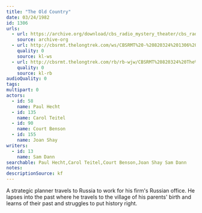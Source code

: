 ```yaml
---
title: "The Old Country"
date: 03/24/1982
id: 1306
urls: 
  - url: https://archive.org/download/cbs_radio_mystery_theater/cbs_radio_mystery_theater-1301-1350.zip/cbs_radio_mystery_theater-1301-1350%2Fcbsrmt_1306_the_old_country.mp3
    source: archive-org
  - url: http://cbsrmt.thelongtrek.com/ws/CBSRMT%20-%20820324%201306%20The%20Old%20Country_ws.mp3
    quality: 0
    source: kl-ws
  - url: http://cbsrmt.thelongtrek.com/rb/rb-wjw/CBSRMT%20820324%20The%20Old%20Country_wjw.mp3
    quality: 0
    source: kl-rb
audioQuality: 0
tags: 
multipart: 0
actors:  
  - id: 58
    name: Paul Hecht  
  - id: 135
    name: Carol Teitel  
  - id: 90
    name: Court Benson  
  - id: 155
    name: Joan Shay
writers:  
  - id: 13
    name: Sam Dann
searchable: Paul Hecht,Carol Teitel,Court Benson,Joan Shay Sam Dann
notes: 
descriptionSource: kf
---
```

A strategic planner travels to Russia to work for his firm's Russian office. He lapses into the past where he travels to the village of his parents' birth and learns of their past and struggles to put history right.